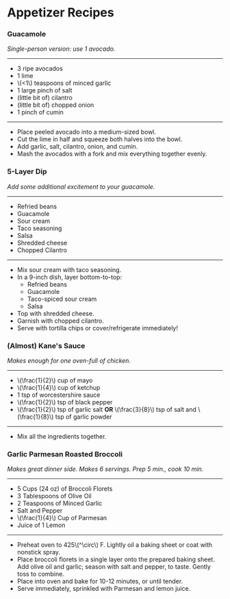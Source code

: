 # Appetizer Recipes

### Guacamole

*Single-person version: use 1 avocado.*

----

  * 3 ripe avocados
  * 1 lime
  * \\(<1\\) teaspoons of minced garlic
  * 1 large pinch of salt
  * (little bit of) cilantro
  * (little bit of) chopped onion
  * 1 pinch of cumin

----

  - Place peeled avocado into a medium-sized bowl.
  - Cut the lime in half and squeeze both halves into the bowl.
  - Add garlic, salt, cilantro, onion, and cumin.
  - Mash the avocados with a fork and mix everything together evenly.

### 5-Layer Dip

*Add some additional excitement to your guacamole.*

----

  * Refried beans
  * Guacamole
  * Sour cream
  * Taco seasoning
  * Salsa
  * Shredded cheese
  * Chopped Cilantro

----

  - Mix sour cream with taco seasoning.
  - In a 9-inch dish, layer bottom-to-top:
    * Refried beans
    * Guacamole
    * Taco-spiced sour cream
    * Salsa
  - Top with shredded cheese.
  - Garnish with chopped cilantro.
  - Serve with tortilla chips or cover/refrigerate immediately!

### (Almost) Kane's Sauce

*Makes enough for one oven-full of chicken.*

----

  * \\(\frac{1}{2}\\) cup of mayo
  * \\(\frac{1}{4}\\) cup of ketchup
  * 1 tsp of worcestershire sauce
  * \\(\frac{1}{2}\\) tsp of black pepper
  * \\(\frac{1}{2}\\) tsp of garlic salt **OR** \\(\frac{3}{8}\\) tsp of salt and \\(\frac{1}{8}\\) tsp of garlic powder

----

  - Mix all the ingredients together.
### Garlic Parmesan Roasted Broccoli

*Makes great dinner side. Makes 6 servings. Prep 5 min., cook 10 min.*

----

  * 5 Cups (24 oz) of Broccoli Florets
  * 3 Tablespoons of Olive Oil
  * 2 Teaspoons of Minced Garlic
  * Salt and Pepper
  * \\(\frac{1}{4}\\) Cup of Parmesan
  * Juice of 1 Lemon

----

  - Preheat oven to 425\\(^\circ\\) F. Lightly oil a baking sheet or coat with nonstick spray.
  - Place broccoli florets in a single layer onto the prepared baking sheet. Add olive oil and garlic; season with salt and pepper, to taste. Gently toss to combine.
  - Place into oven and bake for 10-12 minutes, or until tender.
  - Serve immediately, sprinkled with Parmesan and lemon juice.
 
